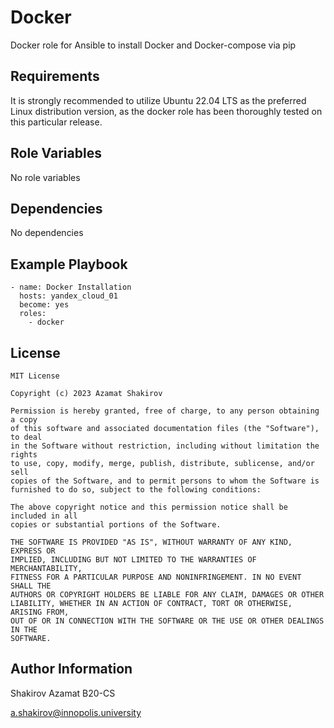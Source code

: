 Docker
=========

Docker role for Ansible to install Docker and Docker-compose via pip




Requirements
------------

It is strongly recommended to utilize Ubuntu 22.04 LTS as the preferred Linux distribution version, as the docker role has been thoroughly tested on this particular release.

Role Variables
--------------

No role variables

Dependencies
------------

No dependencies

Example Playbook
----------------

    - name: Docker Installation
      hosts: yandex_cloud_01
      become: yes
      roles:
        - docker

License
-------

```
MIT License

Copyright (c) 2023 Azamat Shakirov

Permission is hereby granted, free of charge, to any person obtaining a copy
of this software and associated documentation files (the "Software"), to deal
in the Software without restriction, including without limitation the rights
to use, copy, modify, merge, publish, distribute, sublicense, and/or sell
copies of the Software, and to permit persons to whom the Software is
furnished to do so, subject to the following conditions:

The above copyright notice and this permission notice shall be included in all
copies or substantial portions of the Software.

THE SOFTWARE IS PROVIDED "AS IS", WITHOUT WARRANTY OF ANY KIND, EXPRESS OR
IMPLIED, INCLUDING BUT NOT LIMITED TO THE WARRANTIES OF MERCHANTABILITY,
FITNESS FOR A PARTICULAR PURPOSE AND NONINFRINGEMENT. IN NO EVENT SHALL THE
AUTHORS OR COPYRIGHT HOLDERS BE LIABLE FOR ANY CLAIM, DAMAGES OR OTHER
LIABILITY, WHETHER IN AN ACTION OF CONTRACT, TORT OR OTHERWISE, ARISING FROM,
OUT OF OR IN CONNECTION WITH THE SOFTWARE OR THE USE OR OTHER DEALINGS IN THE
SOFTWARE.
```

Author Information
------------------

Shakirov Azamat B20-CS

a.shakirov@innopolis.university